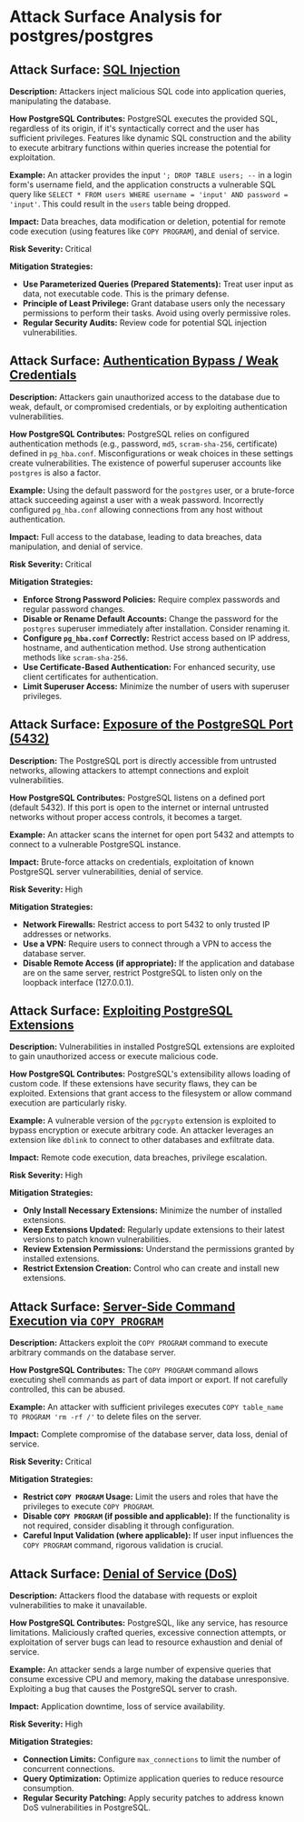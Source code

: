 # Attack Surface Analysis for postgres/postgres

## Attack Surface: [SQL Injection](./attack_surfaces/sql_injection.md)

**Description:** Attackers inject malicious SQL code into application queries, manipulating the database.

**How PostgreSQL Contributes:** PostgreSQL executes the provided SQL, regardless of its origin, if it's syntactically correct and the user has sufficient privileges. Features like dynamic SQL construction and the ability to execute arbitrary functions within queries increase the potential for exploitation.

**Example:** An attacker provides the input `'; DROP TABLE users; --` in a login form's username field, and the application constructs a vulnerable SQL query like `SELECT * FROM users WHERE username = 'input' AND password = 'input'`. This could result in the `users` table being dropped.

**Impact:** Data breaches, data modification or deletion, potential for remote code execution (using features like `COPY PROGRAM`), and denial of service.

**Risk Severity:** Critical

**Mitigation Strategies:**
*   **Use Parameterized Queries (Prepared Statements):**  Treat user input as data, not executable code. This is the primary defense.
*   **Principle of Least Privilege:** Grant database users only the necessary permissions to perform their tasks. Avoid using overly permissive roles.
*   **Regular Security Audits:**  Review code for potential SQL injection vulnerabilities.

## Attack Surface: [Authentication Bypass / Weak Credentials](./attack_surfaces/authentication_bypass__weak_credentials.md)

**Description:** Attackers gain unauthorized access to the database due to weak, default, or compromised credentials, or by exploiting authentication vulnerabilities.

**How PostgreSQL Contributes:** PostgreSQL relies on configured authentication methods (e.g., password, `md5`, `scram-sha-256`, certificate) defined in `pg_hba.conf`. Misconfigurations or weak choices in these settings create vulnerabilities. The existence of powerful superuser accounts like `postgres` is also a factor.

**Example:** Using the default password for the `postgres` user, or a brute-force attack succeeding against a user with a weak password. Incorrectly configured `pg_hba.conf` allowing connections from any host without authentication.

**Impact:** Full access to the database, leading to data breaches, data manipulation, and denial of service.

**Risk Severity:** Critical

**Mitigation Strategies:**
*   **Enforce Strong Password Policies:** Require complex passwords and regular password changes.
*   **Disable or Rename Default Accounts:** Change the password for the `postgres` superuser immediately after installation. Consider renaming it.
*   **Configure `pg_hba.conf` Correctly:** Restrict access based on IP address, hostname, and authentication method. Use strong authentication methods like `scram-sha-256`.
*   **Use Certificate-Based Authentication:**  For enhanced security, use client certificates for authentication.
*   **Limit Superuser Access:**  Minimize the number of users with superuser privileges.

## Attack Surface: [Exposure of the PostgreSQL Port (5432)](./attack_surfaces/exposure_of_the_postgresql_port__5432_.md)

**Description:** The PostgreSQL port is directly accessible from untrusted networks, allowing attackers to attempt connections and exploit vulnerabilities.

**How PostgreSQL Contributes:** PostgreSQL listens on a defined port (default 5432). If this port is open to the internet or internal untrusted networks without proper access controls, it becomes a target.

**Example:** An attacker scans the internet for open port 5432 and attempts to connect to a vulnerable PostgreSQL instance.

**Impact:** Brute-force attacks on credentials, exploitation of known PostgreSQL server vulnerabilities, denial of service.

**Risk Severity:** High

**Mitigation Strategies:**
*   **Network Firewalls:** Restrict access to port 5432 to only trusted IP addresses or networks.
*   **Use a VPN:**  Require users to connect through a VPN to access the database server.
*   **Disable Remote Access (if appropriate):** If the application and database are on the same server, restrict PostgreSQL to listen only on the loopback interface (127.0.0.1).

## Attack Surface: [Exploiting PostgreSQL Extensions](./attack_surfaces/exploiting_postgresql_extensions.md)

**Description:** Vulnerabilities in installed PostgreSQL extensions are exploited to gain unauthorized access or execute malicious code.

**How PostgreSQL Contributes:** PostgreSQL's extensibility allows loading of custom code. If these extensions have security flaws, they can be exploited. Extensions that grant access to the filesystem or allow command execution are particularly risky.

**Example:** A vulnerable version of the `pgcrypto` extension is exploited to bypass encryption or execute arbitrary code. An attacker leverages an extension like `dblink` to connect to other databases and exfiltrate data.

**Impact:** Remote code execution, data breaches, privilege escalation.

**Risk Severity:** High

**Mitigation Strategies:**
*   **Only Install Necessary Extensions:**  Minimize the number of installed extensions.
*   **Keep Extensions Updated:**  Regularly update extensions to their latest versions to patch known vulnerabilities.
*   **Review Extension Permissions:** Understand the permissions granted by installed extensions.
*   **Restrict Extension Creation:** Control who can create and install new extensions.

## Attack Surface: [Server-Side Command Execution via `COPY PROGRAM`](./attack_surfaces/server-side_command_execution_via__copy_program_.md)

**Description:** Attackers exploit the `COPY PROGRAM` command to execute arbitrary commands on the database server.

**How PostgreSQL Contributes:** The `COPY PROGRAM` command allows executing shell commands as part of data import or export. If not carefully controlled, this can be abused.

**Example:** An attacker with sufficient privileges executes `COPY table_name TO PROGRAM 'rm -rf /'` to delete files on the server.

**Impact:** Complete compromise of the database server, data loss, denial of service.

**Risk Severity:** Critical

**Mitigation Strategies:**
*   **Restrict `COPY PROGRAM` Usage:**  Limit the users and roles that have the privileges to execute `COPY PROGRAM`.
*   **Disable `COPY PROGRAM` (if possible and applicable):** If the functionality is not required, consider disabling it through configuration.
*   **Careful Input Validation (where applicable):** If user input influences the `COPY PROGRAM` command, rigorous validation is crucial.

## Attack Surface: [Denial of Service (DoS)](./attack_surfaces/denial_of_service__dos_.md)

**Description:** Attackers flood the database with requests or exploit vulnerabilities to make it unavailable.

**How PostgreSQL Contributes:** PostgreSQL, like any service, has resource limitations. Maliciously crafted queries, excessive connection attempts, or exploitation of server bugs can lead to resource exhaustion and denial of service.

**Example:** An attacker sends a large number of expensive queries that consume excessive CPU and memory, making the database unresponsive. Exploiting a bug that causes the PostgreSQL server to crash.

**Impact:** Application downtime, loss of service availability.

**Risk Severity:** High

**Mitigation Strategies:**
*   **Connection Limits:** Configure `max_connections` to limit the number of concurrent connections.
*   **Query Optimization:**  Optimize application queries to reduce resource consumption.
*   **Regular Security Patching:** Apply security patches to address known DoS vulnerabilities in PostgreSQL.

